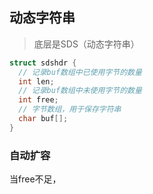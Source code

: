 ## 动态字符串

> 底层是SDS（动态字符串）

```c
struct sdshdr {
  // 记录buf数组中已使用字节的数量
  int len;
  // 记录buf数组中未使用字节的数量
  int free;
  // 字节数组，用于保存字符串
  char buf[];
}
```

### 自动扩容

当free不足，